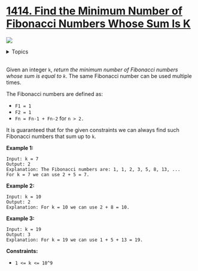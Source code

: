 # [1414. Find the Minimum Number of Fibonacci Numbers Whose Sum Is K](https://leetcode-cn.com/problems/find-the-minimum-number-of-fibonacci-numbers-whose-sum-is-k/)
 
![](https://img.shields.io/badge/Difficulty-Medium-F8AF40.svg) 

<details>
<summary>Topics</summary>
 
* [`Greedy`](https://leetcode.com/tag/greedy/)
 

</details>
<br />

Given an integer `k`, *return the minimum number of Fibonacci numbers whose sum is equal to `k`*. The same Fibonacci number can be used multiple times.

The Fibonacci numbers are defined as:

 + `F1 = 1`
 + `F2 = 1`
 + `Fn = Fn-1 + Fn-2` for `n > 2.`

It is guaranteed that for the given constraints we can always find such Fibonacci numbers that sum up to `k`.


**Example 1:**

```
Input: k = 7
Output: 2 
Explanation: The Fibonacci numbers are: 1, 1, 2, 3, 5, 8, 13, ... 
For k = 7 we can use 2 + 5 = 7.
```

**Example 2:**

```
Input: k = 10
Output: 2 
Explanation: For k = 10 we can use 2 + 8 = 10.
```

**Example 3:**

```
Input: k = 19
Output: 3 
Explanation: For k = 19 we can use 1 + 5 + 13 = 19.
```

**Constraints:**

 + `1 <= k <= 10^9`
